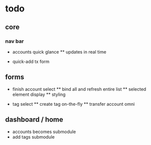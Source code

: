 # todo

## core
### nav bar

* accounts quick glance
** updates in real time

* quick-add tx form


## forms

* finish account select
** bind all and refresh entire list
** selected element display
** styling

* tag select
** create tag on-the-fly
** transfer account omni


## dashboard / home
* accounts becomes submodule
* add tags submodule